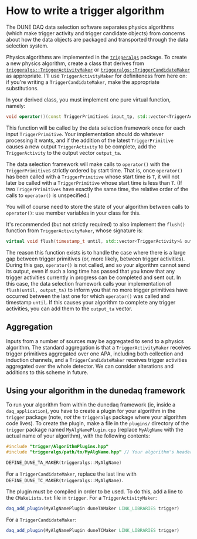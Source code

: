 # How to write a trigger algorithm

The DUNE DAQ data selection software separates physics algorithms
(which make trigger activity and trigger candidate objects) from
concerns about how the data objects are packaged and transported
through the data selection system.

Physics algorithms are implemented in the [`triggeralgs`](https://github.com/DUNE-DAQ/triggeralgs) package. To create a new physics algorithm, create a class that derives from [`triggeralgs::TriggerActivityMaker`](https://github.com/DUNE-DAQ/triggeralgs/blob/develop/include/triggeralgs/TriggerActivityMaker.hpp) or [`triggeralgs::TriggerCandidateMaker`](https://github.com/DUNE-DAQ/triggeralgs/blob/develop/include/triggeralgs/TriggerCandidateMaker.hpp) as appropriate. I'll use `TriggerActivityMaker` for definiteness from here on: if you're writing a `TriggerCandidateMaker`, make the appropriate substitutions.

In your derived class, you must implement one pure virtual function, namely:

```cpp
void operator()(const TriggerPrimitive& input_tp, std::vector<TriggerActivity>& output_ta);
```

This function will be called by the data selection framework once for each input `TriggerPrimitive`. Your implementation should do whatever processing it wants, and if the addition of the latest `TriggerPrimitive` causes a new output `TriggerActivity` to be complete, add the `TriggerActivity` to the output vector `output_ta`.

The data selection framework will make calls to `operator()` with the `TriggerPrimitive`s strictly ordered by start time. That is, once `operator()` has been called with a `TriggerPrimitive` whose start time is `T`, it will not later be called with a `TriggerPrimitive` whose start time is less than `T`. (If two `TriggerPrimitives` have exactly the same time, the relative order of the calls to `operator()` is unspecified.)

You will of course need to store the state of your algorithm between calls to `operator()`: use member variables in your class for this.

It's recommended (but not strictly required) to also implement the `flush()` function from `TriggerActivityMaker`, whose signature is:

```cpp
virtual void flush(timestamp_t until, std::vector<TriggerActivity>& output_ta)
```

The reason this function exists is to handle the case where there is a large gap between trigger primitives (or, more likely, between trigger activities). During this gap, `operator()` is not called, and so your algorithm cannot send its output, even if such a long time has passed that you know that any trigger activities currently in progress can be completed and sent out. In this case, the data selection framework calls your implementation of `flush(until, output_ta)` to inform you that no more trigger primitives have occurred between the last one for which `operator()` was called and timestamp `until`. If this causes your algorithm to complete any trigger activities, you can add them to the `output_ta` vector.

## Aggregation

Inputs from a number of sources may be aggregated to send to a physics algorithm. The standard aggregation is that a `TriggerActivityMaker` receives trigger primitives aggregated over one APA, including both collection and induction channels, and a `TriggerCandidateMaker` receives trigger activities aggregated over the whole detector. We can consider alterations and additions to this scheme in future.

## Using your algorithm in the dunedaq framework

To run your algorithm from within the dunedaq framework (ie, inside a `daq_application`), you have to create a plugin for your algorithm in the `trigger` package (note, _not_ the `triggeralgs` package where your algorithm code lives). To create the plugin, make a file in the `plugins/` directory of the `trigger` package named `MyAlgNamePlugin.cpp` (replace `MyAlgName` with the actual name of your algorithm), with the following contents:

```cpp
#include "trigger/AlgorithmPlugins.hpp"
#include "triggeralgs/path/to/MyAlgName.hpp" // Your algorithm's header file

DEFINE_DUNE_TA_MAKER(triggeralgs::MyAlgName)
```

For a `TriggerCandidateMaker`, replace the last line with `DEFINE_DUNE_TC_MAKER(triggeralgs::MyAlgName)`.

The plugin must be compiled in order to be used. To do this, add a line to the `CMakeLists.txt` file in `trigger`. For a `TriggerActivityMaker`:

```cmake
daq_add_plugin(MyAlgNamePlugin duneTAMaker LINK_LIBRARIES trigger)
```

For a `TriggerCandidateMaker`:

```cmake
daq_add_plugin(MyAlgNamePlugin duneTCMaker LINK_LIBRARIES trigger)
```
